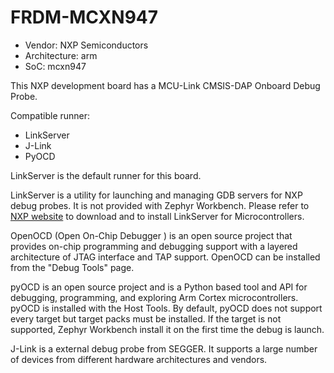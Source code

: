 # FRDM-MCXN947

- Vendor: NXP Semiconductors
- Architecture: arm
- SoC: mcxn947

This NXP development board has a MCU-Link CMSIS-DAP Onboard Debug Probe.

Compatible runner:
* LinkServer
* J-Link
* PyOCD

LinkServer is the default runner for this board.

LinkServer is a utility for launching and managing GDB servers for NXP debug probes. It is not provided with Zephyr Workbench. 
Please refer to [NXP website](https://www.nxp.com/design/design-center/software/development-software/mcuxpresso-software-and-tools-/linkserver-for-microcontrollers:LINKERSERVER) to download and to install LinkServer for Microcontrollers.


OpenOCD (Open On-Chip Debugger ) is an open source project that provides on-chip programming and debugging support with a
layered architecture of JTAG interface and TAP support. OpenOCD can be installed from the "Debug Tools" page.

pyOCD is an open source project and is a Python based tool and API for debugging, programming, and exploring Arm Cortex microcontrollers. 
pyOCD is installed with the Host Tools. By default, pyOCD does not support every target but target packs must be installed. If the target is
not supported, Zephyr Workbench install it on the first time the debug is launch. 

J-Link is a external debug probe from SEGGER. It supports a large number of devices from different hardware architectures and vendors.

